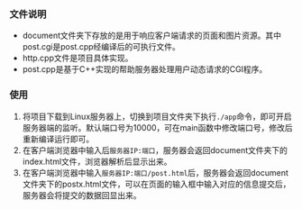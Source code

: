 ### 文件说明

- document文件夹下存放的是用于响应客户端请求的页面和图片资源。其中post.cgi是post.cpp经编译后的可执行文件。
- http.cpp文件是项目具体实现。
- post.cpp是基于C++实现的帮助服务器处理用户动态请求的CGI程序。

### 使用

1. 将项目下载到Linux服务器上，切换到项目文件夹下执行`./app`命令，即可开启服务器端的监听。默认端口号为10000，可在main函数中修改端口号，修改后重新编译运行即可。
3. 在客户端浏览器中输入后`服务器IP:端口`，服务器会返回document文件夹下的index.html文件，浏览器解析后显示出来。
4. 在客户端浏览器中输入`服务器IP:端口/post.html`后，服务器会返回document文件夹下的postx.html文件，可以在页面的输入框中输入对应的信息提交后，服务器会将提交的数据回显出来。
